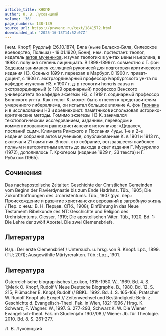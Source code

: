 ```yaml
---
article_title: КНОПФ
author: Л. В. Луховицкий
volume: '36'
page_numbers: 138-139
source_url: https://pravenc.ru/text/1841572.html
downloaded_at: '2025-10-13T14:52:07Z'
---
```


[нем. Knopf] Рудольф (26.10.1874, Бяла (ныне Бельско-Бяла, Силезское воеводство, Польша) - 19.01.1920, Бонн), нем. протестант. теолог, издатель [актов мучеников](<https://pravenc.ru/text/актов мучеников.html>). Изучал теологию в ун-тах Вены и Берлина, в 1898 г. получил степень лиценциата. В 1898-1899 гг. совместно с Г. фон [Зоденом](https://pravenc.ru/text/Зоденом.html) занимался колляцией рукописей для подготовки критического издания НЗ. Осенью 1899 г. переехал в Марбург. С 1900 г. приват-доцент, с 1906 г. экстраординарный профессор Марбургского ун-та по кафедре изучения НЗ, с 1907 г. д-р теологии honoris causa и экстраординарный (с 1909 ординарный) профессор Венского университета по кафедре экзегезы НЗ, с 1919 г. ординарный профессор Боннского ун-та. Как теолог К. может быть отнесен к представителям умеренного либерализма, он испытал большое влияние А. фон [Гарнака](https://pravenc.ru/text/Гарнак.html) и в исследовании НЗ и древнехрист. памятников использовал историко-критические методы. Помимо экзегезы НЗ К. занимался текстологическим исследованием, изданием, переводом и комментированием раннехристианских источников: «Дидахе», посланий сщмч. Климента Римского и Послания Иуды. 1-е и 2-е издания собрания актов мучеников, опубликованные К. в 1901 и 1913 гг., включали 21 памятник. Впосл. это собрание, остававшееся наиболее полным и авторитетным вплоть до выхода в свет издания Г. Музурилло (1972), дополнялось Г. Крюгером (издание 1929 г., 33 текста) и Г. Рубахом (1965).

## Сочинения

Das nachapostolische Zeitalter: Geschichte der Christlichen Gemeinden vom Beginn der Flavierdynastie bis zum Ende Hadrians. Tüb., 1905; Die Zukunfthoffnungen des Urchristentums. Tüb., 1907 (рус. пер.: Происхождение и развитие христианских верований в загробную жизнь / Пер. с нем.: В. Н. Перцев. СПб., 1908); Einführung in das Neue Testament: Bibelkunde des NT: Geschichte und Religion des Urchristentums. Giessen, 1919; Die apostolischen Väter. Tüb., 1920. Bd. 1: Die Lehre der zwölf Apostel. Die zwei Clemensbriefe.

## Литература

Изд.: Der erste Clemensbrief / Untersuch. u. hrsg. von R. Knopf. Lpz., 1899. (TU; 20/1); Ausgewählte Märtyrerakten. Tüb.; Lpz., 1901.

## Литература

Österreichische biographisches Lexikon, 1815-1950. W., 1969. Bd. 4. S. 1;Merk O. Knopf, Rudolf // Neue Deutsche Biographie. B., 1980. Bd. 12. S. 215; Plümacher E. Knopf, Rudolf // BBKL. 1992. Bd. 4. S. 165-166; Pratscher W. Rudolf Knopf als Exeget // Zeitenwechsel und Beständigkeit: Beitr. z. Geschichte d. Evangelisch-Theol. Fak. in Wien, 1821-1996 / Hrsg. K. Schwarz, F. Wagner. W., 1997. S. 277-293; Schwarz K. W. Die Wiener Evangelisch-theol. Fak. im Studienjahr 1907/08 // Wiener Jb. für Theologie. 2010. Bd. 8. S. 261-277.

Л. В. Луховицкий
